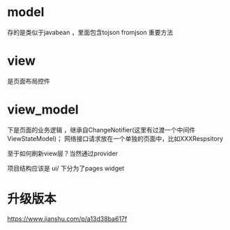# model
存的是类似于javabean  ，里面包含tojson fromjson 重要方法
# view
 是页面布局控件
# view_model
下是页面的业务逻辑 ，继承自ChangeNotifier(这里有过渡一个中间件ViewStateModel)；
网络接口请求放在一个单独的页面中，比如XXXRespsitory

至于如何刷新view层？当然通过provider


项目结构应该是
ui/ 下分为了pages widget



# 升级版本
https://www.jianshu.com/p/a13d38ba617f